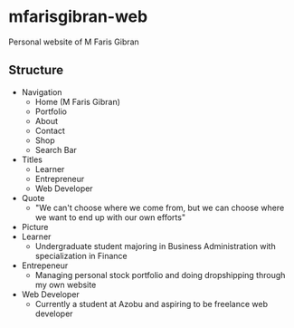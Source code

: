 # mfarisgibran-web

Personal website of M Faris Gibran

## Structure

- Navigation
  - Home (M Faris Gibran)
  - Portfolio
  - About
  - Contact
  - Shop
  - Search Bar
- Titles
  - Learner
  - Entrepreneur
  - Web Developer
- Quote
  - "We can't choose where we come from, but we can choose where we want to end up with our own efforts"
- Picture
- Learner
  - Undergraduate student majoring in Business Administration with specialization in Finance
- Entrepeneur
  - Managing personal stock portfolio and doing dropshipping through my own website
- Web Developer
  - Currently a student at Azobu and aspiring to be freelance web developer
